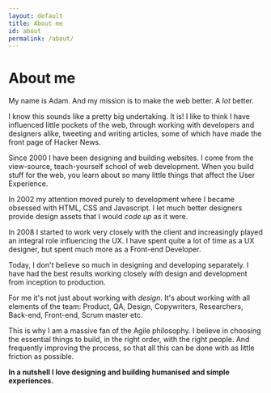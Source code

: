 ```yaml
---
layout: default
title: About me
id: about
permalink: /about/
---
```


# About me

My name is Adam. And my mission is to make the web better. A *lot* better.

I know this sounds like a pretty big undertaking. It is! I like to think I have influenced little pockets of the web, through working with developers and designers alike, tweeting and writing articles, some of which have made the front page of Hacker News.

Since 2000 I have been designing and building websites. I come from the view-source, teach-yourself school of web development. When you build stuff for the web, you learn about so many little things that affect the User Experience.

In 2002 my attention moved purely to development where I became obsessed with HTML, CSS and Javascript. I let much better designers provide design assets that I would *code up* as it were.

In 2008 I started to work very closely with the client and increasingly played an integral role influencing the UX. I have spent quite a lot of time as a UX designer, but spent much more as a Front-end Developer.

Today, I don't believe so much in designing and developing separately. I have had the best results working closely *with* design and development from inception to production.

For me it's not just about working with *design*. It's about working with all elements of the team: Product, QA, Design, Copywriters, Researchers, Back-end, Front-end, Scrum master etc.

This is why I am a massive fan of the Agile philosophy. I believe in choosing the essential things to build, in the right order, with the right people. And frequently improving the process, so that all this can be done with as little friction as possible.

**In a nutshell I love designing and building humanised and simple experiences.**
